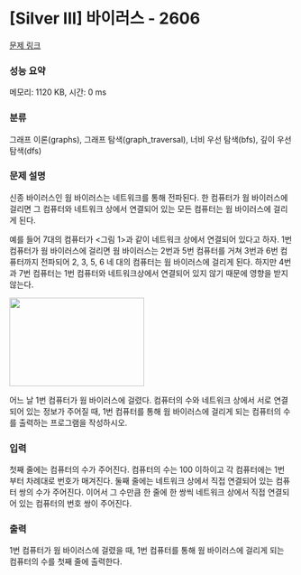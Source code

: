 # [Silver III] 바이러스 - 2606 

[문제 링크](https://www.acmicpc.net/problem/2606) 

### 성능 요약

메모리: 1120 KB, 시간: 0 ms

### 분류

그래프 이론(graphs), 그래프 탐색(graph_traversal), 너비 우선 탐색(bfs), 깊이 우선 탐색(dfs)

### 문제 설명

<p>신종 바이러스인 웜 바이러스는 네트워크를 통해 전파된다. 한 컴퓨터가 웜 바이러스에 걸리면 그 컴퓨터와 네트워크 상에서 연결되어 있는 모든 컴퓨터는 웜 바이러스에 걸리게 된다.</p>

<p>예를 들어 7대의 컴퓨터가 <그림 1>과 같이 네트워크 상에서 연결되어 있다고 하자. 1번 컴퓨터가 웜 바이러스에 걸리면 웜 바이러스는 2번과 5번 컴퓨터를 거쳐 3번과 6번 컴퓨터까지 전파되어 2, 3, 5, 6 네 대의 컴퓨터는 웜 바이러스에 걸리게 된다. 하지만 4번과 7번 컴퓨터는 1번 컴퓨터와 네트워크상에서 연결되어 있지 않기 때문에 영향을 받지 않는다.</p>

<p><img alt="" src="https://www.acmicpc.net/upload/images/zmMEZZ8ioN6rhCdHmcIT4a7.png" style="width: 239px; height: 157px; "></p>

<p>어느 날 1번 컴퓨터가 웜 바이러스에 걸렸다. 컴퓨터의 수와 네트워크 상에서 서로 연결되어 있는 정보가 주어질 때, 1번 컴퓨터를 통해 웜 바이러스에 걸리게 되는 컴퓨터의 수를 출력하는 프로그램을 작성하시오.</p>

### 입력 

 <p>첫째 줄에는 컴퓨터의 수가 주어진다. 컴퓨터의 수는 100 이하이고 각 컴퓨터에는 1번 부터 차례대로 번호가 매겨진다. 둘째 줄에는 네트워크 상에서 직접 연결되어 있는 컴퓨터 쌍의 수가 주어진다. 이어서 그 수만큼 한 줄에 한 쌍씩 네트워크 상에서 직접 연결되어 있는 컴퓨터의 번호 쌍이 주어진다.</p>

### 출력 

 <p>1번 컴퓨터가 웜 바이러스에 걸렸을 때, 1번 컴퓨터를 통해 웜 바이러스에 걸리게 되는 컴퓨터의 수를 첫째 줄에 출력한다.</p>

